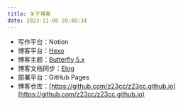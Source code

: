 ```yaml
---
title: 关于博客
date: 2023-11-08 20:48:34
---
```


- 写作平台：Notion
- 博客平台：[Hexo](https://hexo.io/)
- 博客主题：[Butterfly 5.x](https://github.com/jerryc127/hexo-theme-butterfly)
- 博客文档同步：[Elog](https://github.com/LetTTGACO/elog)
- 部署平台：GitHub Pages
- 博客仓库：[https://github.com/z23cc/z23cc.github.io](https://github.com/z23cc/z23cc.github.io)
